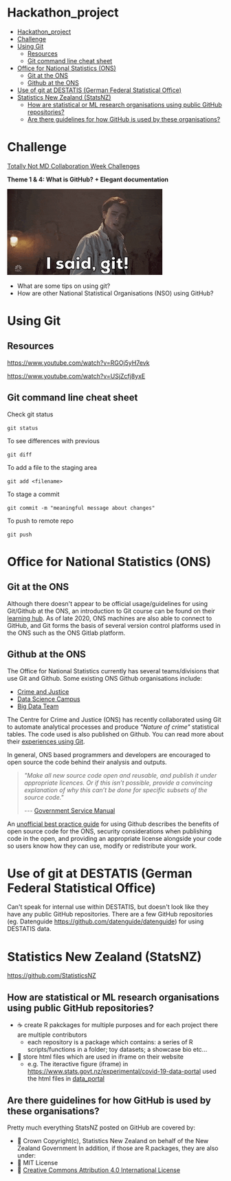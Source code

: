 # Hackathon_project

<!-- toc -->

- [Hackathon_project](#hackathon_project)
- [Challenge](#challenge)
- [Using Git](#using-git)
  - [Resources](#resources)
  - [Git command line cheat sheet](#git-command-line-cheat-sheet)
- [Office for National Statistics (ONS)](#office-for-national-statistics-ons)
  - [Git at the ONS](#git-at-the-ons)
  - [Github at the ONS](#github-at-the-ons)
- [Use of git at DESTATIS (German Federal Statistical Office)](#use-of-git-at-destatis-german-federal-statistical-office)
- [Statistics New Zealand (StatsNZ)](#statistics-new-zealand-statsnz)
  - [How are statistical or ML research organisations using public GitHub repositories?](#how-are-statistical-or-ml-research-organisations-using-public-github-repositories)
  - [Are there guidelines for how GitHub is used by these organisations?](#are-there-guidelines-for-how-github-is-used-by-these-organisations)

<!-- tocstop -->

# Challenge
[Totally Not MD Collaboration Week Challenges](https://github.com/TNMDCollaborationWeek/Challenges)

**Theme 1 & 4: What is GitHub? + Elegant documentation**

![i said git gif](images/i-said-git.gif)

* What are some tips on using git?
* How are other National Statistical Organisations (NSO) using GitHub?


# Using Git

## Resources
https://www.youtube.com/watch?v=RGOj5yH7evk

https://www.youtube.com/watch?v=USjZcfj8yxE

## Git command line cheat sheet

Check git status

```git status```

To see differences with previous

```git diff```

To add a file to the staging area

```git add <filename>```

To stage a commit

```git commit -m "meaningful message about changes"```

To push to remote repo

```git push```


# Office for National Statistics (ONS)

## Git at the ONS

Although there doesn't appear to be official usage/guidelines for using Git/Github at the ONS, an introduction to Git course can be found on their [learning hub](https://learninghub.ons.gov.uk/course/view.php?id=532). As of late 2020, ONS machines are also able to connect to GitHub, and Git forms the basis of several version control platforms used in the ONS such as the ONS Gitlab platform. 

## Github at the ONS

The Office for National Statistics currently has several teams/divisions that use Git and Github. Some existing ONS Github organisations include:
* [Crime and Justice](https://github.com/ONS-centre-for-crime-and-justice)
* [Data Science Campus](https://github.com/datasciencecampus)
* [Big Data Team](https://github.com/ONSBigData)

The Centre for Crime and Justice (ONS) has recently collaborated using Git to automate analytical processes and produce *"Nature of crime"* statistical tables. The code used is also published on Github. You can read more about their [experiences using Git](https://gss.civilservice.gov.uk/blog/the-nature-of-rap/).

In general, ONS based programmers and developers are encouraged to open source the code behind their analysis and outputs.
>*"Make all new source code open and reusable, and publish it under appropriate licences. Or if this isn’t possible, provide a convincing explanation of why this can’t be done for specific subsets of the source code."*
>
> --- [Government Service Manual](https://www.gov.uk/service-manual/service-standard/point-12-make-new-source-code-open)

An [unofficial best practice guide](https://github.com/best-practice-and-impact/ons-github-post) for using Github describes the benefits of open source code for the ONS, security considerations when publishing code in the open, and providing an appropriate license alongside your code so users know how they can use, modify or redistribute your work.

# Use of git at DESTATIS (German Federal Statistical Office)

Can't speak for internal use within DESTATIS, but doesn't look like they have any public GitHub repositories. There are a few GitHub repositories (eg. Datenguide https://github.com/datenguide/datenguide) for using DESTATIS data. 

# Statistics New Zealand (StatsNZ)
https://github.com/StatisticsNZ

## How are statistical or ML research organisations using public GitHub repositories?
* :coffee: create R pakckages for multiple purposes and for each project there are multiple contributors
    - each repository is a package which contains: a series of R scripts/functions in a folder; toy datasets; a showcase bio etc...
* :tea: store html files which are used in iframe on their website
    - e.g. The iteractive figure (iframe) in https://www.stats.govt.nz/experimental/covid-19-data-portal used the html files in [data_portal](https://github.com/StatisticsNZ/data_portal)
    
## Are there guidelines for how GitHub is used by these organisations?
Pretty much everything StatsNZ posted on GitHub are covered by:
* :crown: Crown Copyright(c), Statistics New Zealand on behalf of the New Zealand Government
In addition, if those are R.packages, they are also under:
* :school: MIT License
* :rocket: [Creative Commons Attribution 4.0 International License](http://creativecommons.org/licenses/by/4.0/)